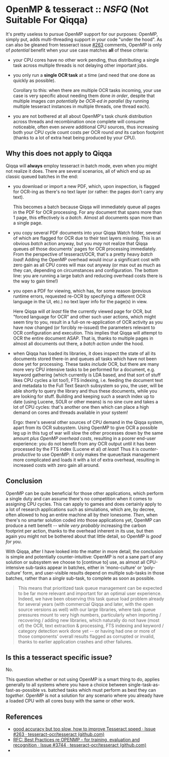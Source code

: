# OpenMP & tesseract :: *NSFQ* (Not Suitable For Qiqqa)

It's pretty useless to pursue OpenMP support for our purposes: OpenMP, simply put, adds multi-threading support in your code "under the hood". As can also be gleaned from tesseract issue [#263](https://github.com/tesseract-ocr/tesseract/issues/263) comments, OpenMP is only of *potential* benefit when your use case matches **all** of these criteria:
- your CPU cores have no other work pending, thus distributing a single task across multiple threads is not delaying other important jobs.
- you only run a **single OCR task** at a time (and need that one done as quickly as possible). 

  Corollary to this: when there are multiple OCR tasks incoming, your use case is very specific about needing them done *in order*, despite that multiple images *can potentially be OCR-ed in parallel* (by running multiple tesseract instances in multiple threads, one thread each).
- you are not bothered at all about OpenMP's task chunk distribution across threads and recombination once complete will consume noticeable, often even *severe* additional CPU sources, thus increasing both your CPU cycle count costs per OCR round *and* its carbon footprint (thanks to a lot of extra heat being produced by your CPU). 

## Why this does not apply to Qiqqa
Qiqqa will **always** employ tesseract in batch mode, even when you might not realize it does. There are several scenarios, all of which end up as classic queued batches in the end:
- you download or import a new PDF, which, upon inspection, is flagged for OCR-ing as there's no text layer (or rather: the pages don't carry any text).

  This becomes a batch because Qiqqa will immediately queue all pages in the PDF for OCR processing. For any document that spans more than 1 page, this effectively is *a batch*. Almost all documents span more than a single page.

- you copy several PDF documents into your Qiqqa Watch folder, several of which are flagged for OCR due to their text layers missing. This is an obvious *batch* action anyway, but you *may* not realize that Qiqqa queues *all* those documents' pages for OCR processing immediately. From the perspective of tesseract/OCR, that's a pretty heavy *batch load*! Adding the OpenMP overhead would incur a significant cost with zero gain as all CPU cores will max out anyway (or max out as much as they can, depending on circumstances and configuration. The bottom line: you are running a large batch and reducing overhead costs there is the way to gain time!)

- you open a PDF for viewing, which has, for some reason (previous runtime errors, requested re-OCR by specifying a different OCR language in the UI, etc.) no text layer info for the page(s) in view.

  Here Qiqqa will *at least* file the currently viewed page for OCR, but "forced language for OCR" and other such user actions, which might seem tiny to you, result in a full-on re-application of OCR activity as you have now changed (or forcibly re-issued) the parameters relevant to OCR configuration and execution. This implies that Qiqqa will attempt to OCR the entire document ASAP. That is, thanks to multiple pages in almost all documents out there, a *batch action* under the hood.

- when Qiqqa has loaded its libraries, it does inspect the state of all its documents stored there-in and queues all tasks which have not been done yet for processing. These tasks *include* OCR, but there are many more very CPU intensive tasks to be performed for a document, e.g. keyword gathering (which currently is LDA based, and that sort of stuff likes CPU cycles a lot too!), FTS indexing, i.e. feeding the document text and metadata to the Full Text Search subsystem so you, the user, will be able shortly to query the library and thus these documents, while you are looking for stuff. Building and keeping such a search index up to date (using Lucene, SOLR or other means) is no sine cure and takes a lot of CPU cycles: that's another one then which can place a high demand on cores and threads available in your system!

  Ergo: there's several other sources of CPU demand in the Qiqqa system, apart from its OCR subsystem. Using OpenMP to give OCR a possible leg up in this tug of war will slow the other processes down by the same amount *plus OpenMP overhead costs*, resulting in a poorer end-user experience: you do not benefit from any OCR output until it has been processed by the FTS index (Lucene et al) *at least*! 
  Thus it is *counter-productive* to use OpenMP: it only makes the queue/task management more complicated and loads it with a lot of extra overhead, resulting in increased costs with zero gain all around.




## Conclusion

  OpenMP can be quite beneficial for those other applications, which perform a single duty and can assume there's no competition when it comes to assigning CPU cycles. This can apply to games and does certainly apply to a lot of research applications such as simulations, which are, by decree, often allowed to hog an entire machine all by their lonesome. *Then*, when there's no smarter solution coded into those applications yet, OpenMP can produce a nett benefit -- while *very probably* increasing the carbon footprint per action, thanks to the overhead inherent in its use, but then again you might not be bothered about that little detail, so OpenMP is *good for you*.

  With Qiqqa, after I have looked into the matter in more detail, the conclusion is simple and potentially counter-intuitive: OpenMP is not a sane part of any solution or subsystem we choose to \[continue to\] use, as almost all CPU-intensive sub-tasks appear in batches, either in 'mono-culture' or 'poly-culture' form, and user-visible results depend on multiple sub-tasks in those batches, rather than a *single* sub-task, to complete as soon as possible.

  > This means that prioritized task queue management can be expected to be far more relevant and important for an optimal user experience. 
  > Indeed, we have been observing this task queue load problem already for several years (with commercial Qiqqa and later, with the open source versions as well) with our large libraries, where task queue pressures mount to very high numbers, particularly when importing / recovering / adding new libraries, which naturally do not have (most of) the OCR, text extraction & processing, FTS indexing and keyword / category detection work done yet -- or having had one or more of those components' overall results flagged as corrupted or invalid, thanks to earlier application crashes and other failures.
  
  

## Is this a tesseract specific issue?

No. 

This question whether or not using OpenMP is a smart thing to do, applies generally to all systems where you have a choice between single-task-as-fast-as-possible vs. batched tasks which must perform as best they can *together*. OpenMP is not a solution for any scenario where you already have a loaded CPU with all cores busy with the same or other work.

## References

- [good accuracy but too slow, how to improve Tesseract speed · Issue #263 · tesseract-ocr/tesseract (github.com)](https://github.com/tesseract-ocr/tesseract/issues/263)
- [RFC: Best Practices re OPENMP - for training, evaluation and recognition · Issue #3744 · tesseract-ocr/tesseract (github.com)](https://github.com/tesseract-ocr/tesseract/issues/3744)
- 
